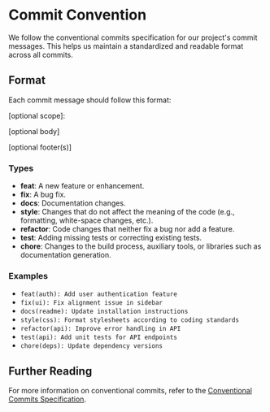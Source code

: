 # Commit Convention

We follow the conventional commits specification for our project's commit messages. This helps us maintain a standardized and readable format across all commits.

## Format
Each commit message should follow this format:

<type>[optional scope]: <description>

[optional body]

[optional footer(s)]

### Types
- **feat**: A new feature or enhancement.
- **fix**: A bug fix.
- **docs**: Documentation changes.
- **style**: Changes that do not affect the meaning of the code (e.g., formatting, white-space changes, etc.).
- **refactor**: Code changes that neither fix a bug nor add a feature.
- **test**: Adding missing tests or correcting existing tests.
- **chore**: Changes to the build process, auxiliary tools, or libraries such as documentation generation.

### Examples
- `feat(auth): Add user authentication feature`
- `fix(ui): Fix alignment issue in sidebar`
- `docs(readme): Update installation instructions`
- `style(css): Format stylesheets according to coding standards`
- `refactor(api): Improve error handling in API`
- `test(api): Add unit tests for API endpoints`
- `chore(deps): Update dependency versions`

## Further Reading
For more information on conventional commits, refer to the [Conventional Commits Specification](https://www.conventionalcommits.org/en/v1.0.0/).

